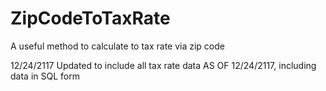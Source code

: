 # ZipCodeToTaxRate
A useful method to calculate to tax rate via zip code

12/24/2117 Updated to include all tax rate data AS OF 12/24/2117, including data in SQL form
